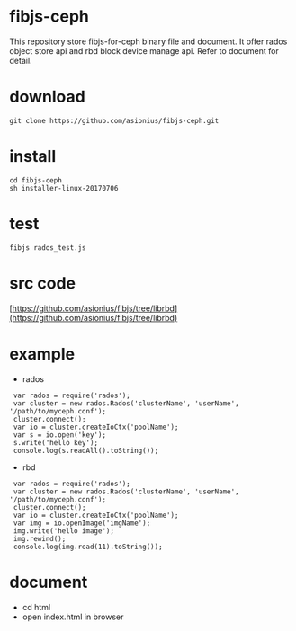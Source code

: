 # fibjs-ceph
This repository store fibjs-for-ceph binary file and document. It offer rados object store api and rbd block device manage api. Refer to document for detail.

# download
```
git clone https://github.com/asionius/fibjs-ceph.git
```
# install
```
cd fibjs-ceph
sh installer-linux-20170706
```
# test
```
fibjs rados_test.js
```
# src code

[https://github.com/asionius/fibjs/tree/librbd](https://github.com/asionius/fibjs/tree/librbd)

# example
- rados
```
 var rados = require('rados');
 var cluster = new rados.Rados('clusterName', 'userName', '/path/to/myceph.conf');
 cluster.connect();
 var io = cluster.createIoCtx('poolName');
 var s = io.open('key');
 s.write('hello key');
 console.log(s.readAll().toString());
```
- rbd
```
 var rados = require('rados');
 var cluster = new rados.Rados('clusterName', 'userName', '/path/to/myceph.conf');
 cluster.connect();
 var io = cluster.createIoCtx('poolName');
 var img = io.openImage('imgName');
 img.write('hello image');
 img.rewind();
 console.log(img.read(11).toString());
```

# document
- cd html
- open index.html in browser
